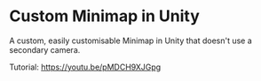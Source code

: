 # Custom Minimap in Unity

A custom, easily customisable Minimap in Unity that doesn't use a secondary camera.

Tutorial: https://youtu.be/pMDCH9XJGpg
